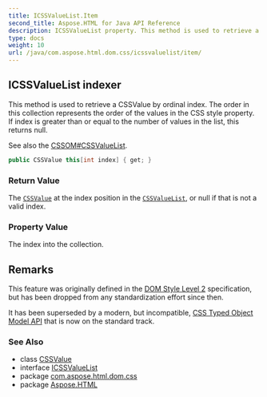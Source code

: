```yaml
---
title: ICSSValueList.Item
second_title: Aspose.HTML for Java API Reference
description: ICSSValueList property. This method is used to retrieve a CSSValue by ordinal index. The order in this collection represents the order of the values in the CSS style property. If index is greater than or equal to the number of values in the list this returns null
type: docs
weight: 10
url: /java/com.aspose.html.dom.css/icssvaluelist/item/
---
```

## ICSSValueList indexer

This method is used to retrieve a CSSValue by ordinal index. The order in this collection represents the order of the values in the CSS style property. If index is greater than or equal to the number of values in the list, this returns null.

See also the [CSSOM](https://www.w3.org/TR/2000/REC-DOM-Level-2-Style-20001113/css.html#CSS-CSSValueList)[#CSSValueList](https://www.w3.org/TR/2000/REC-DOM-Level-2-Style-20001113/css.html#CSS-CSSValueList).

```java
public CSSValue this[int index] { get; }
```

### Return Value

The [`CSSValue`](../../cssvalue/) at the index position in the [`CSSValueList`](../../cssvaluelist/), or null if that is not a valid index.

### Property Value

The index into the collection.

## Remarks

This feature was originally defined in the [DOM Style Level 2](https://www.w3.org/TR/DOM-Level-2-Style) specification, but has been dropped from any standardization effort since then.

It has been superseded by a modern, but incompatible, [CSS Typed Object Model API](https://developer.mozilla.org/en-US/docs/Web/API/CSS_Typed_OM_API) that is now on the standard track.

### See Also

* class [CSSValue](../../cssvalue/)
* interface [ICSSValueList](../)
* package [com.aspose.html.dom.css](../../../com.aspose.html.dom.css/)
* package [Aspose.HTML](../../../)
